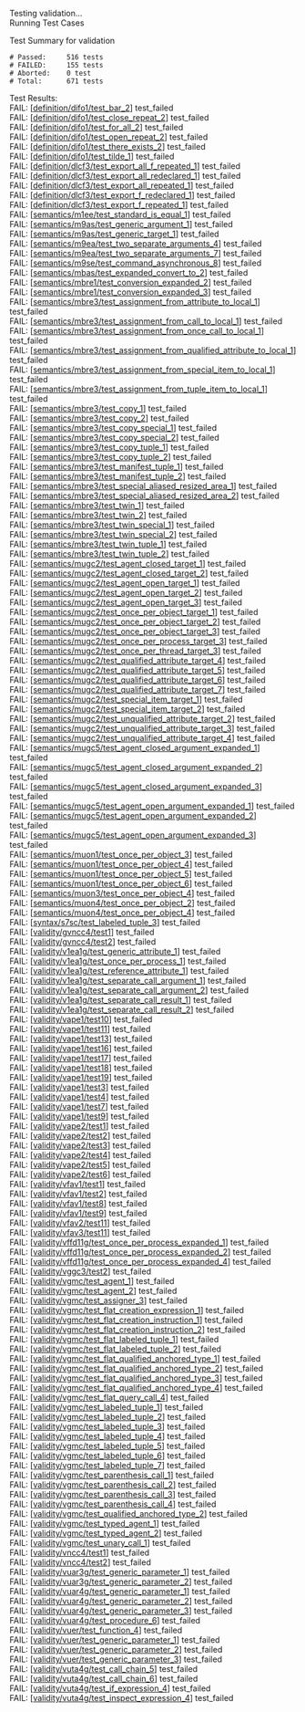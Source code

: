 
Testing validation...</br>
Running Test Cases

Test Summary for validation

    # Passed:     516 tests
    # FAILED:     155 tests
    # Aborted:    0 test
    # Total:      671 tests

Test Results:</br>
FAIL:  \[[definition/difo1/test\_bar\_2](definition/difo1/test\_bar\_2)\] test\_failed</br>
FAIL:  \[[definition/difo1/test\_close\_repeat\_2](definition/difo1/test\_close\_repeat\_2)\] test\_failed</br>
FAIL:  \[[definition/difo1/test\_for\_all\_2](definition/difo1/test\_for\_all\_2)\] test\_failed</br>
FAIL:  \[[definition/difo1/test\_open\_repeat\_2](definition/difo1/test\_open\_repeat\_2)\] test\_failed</br>
FAIL:  \[[definition/difo1/test\_there\_exists\_2](definition/difo1/test\_there\_exists\_2)\] test\_failed</br>
FAIL:  \[[definition/difo1/test\_tilde\_1](definition/difo1/test\_tilde\_1)\] test\_failed</br>
FAIL:  \[[definition/dlcf3/test\_export\_all\_f\_repeated\_1](definition/dlcf3/test\_export\_all\_f\_repeated\_1)\] test\_failed</br>
FAIL:  \[[definition/dlcf3/test\_export\_all\_redeclared\_1](definition/dlcf3/test\_export\_all\_redeclared\_1)\] test\_failed</br>
FAIL:  \[[definition/dlcf3/test\_export\_all\_repeated\_1](definition/dlcf3/test\_export\_all\_repeated\_1)\] test\_failed</br>
FAIL:  \[[definition/dlcf3/test\_export\_f\_redeclared\_1](definition/dlcf3/test\_export\_f\_redeclared\_1)\] test\_failed</br>
FAIL:  \[[definition/dlcf3/test\_export\_f\_repeated\_1](definition/dlcf3/test\_export\_f\_repeated\_1)\] test\_failed</br>
FAIL:  \[[semantics/m1ee/test\_standard\_is\_equal\_1](semantics/m1ee/test\_standard\_is\_equal\_1)\] test\_failed</br>
FAIL:  \[[semantics/m9as/test\_generic\_argument\_1](semantics/m9as/test\_generic\_argument\_1)\] test\_failed</br>
FAIL:  \[[semantics/m9as/test\_generic\_target\_1](semantics/m9as/test\_generic\_target\_1)\] test\_failed</br>
FAIL:  \[[semantics/m9ea/test\_two\_separate\_arguments\_4](semantics/m9ea/test\_two\_separate\_arguments\_4)\] test\_failed</br>
FAIL:  \[[semantics/m9ea/test\_two\_separate\_arguments\_7](semantics/m9ea/test\_two\_separate\_arguments\_7)\] test\_failed</br>
FAIL:  \[[semantics/m9se/test\_command\_asynchronous\_8](semantics/m9se/test\_command\_asynchronous\_8)\] test\_failed</br>
FAIL:  \[[semantics/mbas/test\_expanded\_convert\_to\_2](semantics/mbas/test\_expanded\_convert\_to\_2)\] test\_failed</br>
FAIL:  \[[semantics/mbre1/test\_conversion\_expanded\_2](semantics/mbre1/test\_conversion\_expanded\_2)\] test\_failed</br>
FAIL:  \[[semantics/mbre1/test\_conversion\_expanded\_3](semantics/mbre1/test\_conversion\_expanded\_3)\] test\_failed</br>
FAIL:  \[[semantics/mbre3/test\_assignment\_from\_attribute\_to\_local\_1](semantics/mbre3/test\_assignment\_from\_attribute\_to\_local\_1)\] test\_failed</br>
FAIL:  \[[semantics/mbre3/test\_assignment\_from\_call\_to\_local\_1](semantics/mbre3/test\_assignment\_from\_call\_to\_local\_1)\] test\_failed</br>
FAIL:  \[[semantics/mbre3/test\_assignment\_from\_once\_call\_to\_local\_1](semantics/mbre3/test\_assignment\_from\_once\_call\_to\_local\_1)\] test\_failed</br>
FAIL:  \[[semantics/mbre3/test\_assignment\_from\_qualified\_attribute\_to\_local\_1](semantics/mbre3/test\_assignment\_from\_qualified\_attribute\_to\_local\_1)\] test\_failed</br>
FAIL:  \[[semantics/mbre3/test\_assignment\_from\_special\_item\_to\_local\_1](semantics/mbre3/test\_assignment\_from\_special\_item\_to\_local\_1)\] test\_failed</br>
FAIL:  \[[semantics/mbre3/test\_assignment\_from\_tuple\_item\_to\_local\_1](semantics/mbre3/test\_assignment\_from\_tuple\_item\_to\_local\_1)\] test\_failed</br>
FAIL:  \[[semantics/mbre3/test\_copy\_1](semantics/mbre3/test\_copy\_1)\] test\_failed</br>
FAIL:  \[[semantics/mbre3/test\_copy\_2](semantics/mbre3/test\_copy\_2)\] test\_failed</br>
FAIL:  \[[semantics/mbre3/test\_copy\_special\_1](semantics/mbre3/test\_copy\_special\_1)\] test\_failed</br>
FAIL:  \[[semantics/mbre3/test\_copy\_special\_2](semantics/mbre3/test\_copy\_special\_2)\] test\_failed</br>
FAIL:  \[[semantics/mbre3/test\_copy\_tuple\_1](semantics/mbre3/test\_copy\_tuple\_1)\] test\_failed</br>
FAIL:  \[[semantics/mbre3/test\_copy\_tuple\_2](semantics/mbre3/test\_copy\_tuple\_2)\] test\_failed</br>
FAIL:  \[[semantics/mbre3/test\_manifest\_tuple\_1](semantics/mbre3/test\_manifest\_tuple\_1)\] test\_failed</br>
FAIL:  \[[semantics/mbre3/test\_manifest\_tuple\_2](semantics/mbre3/test\_manifest\_tuple\_2)\] test\_failed</br>
FAIL:  \[[semantics/mbre3/test\_special\_aliased\_resized\_area\_1](semantics/mbre3/test\_special\_aliased\_resized\_area\_1)\] test\_failed</br>
FAIL:  \[[semantics/mbre3/test\_special\_aliased\_resized\_area\_2](semantics/mbre3/test\_special\_aliased\_resized\_area\_2)\] test\_failed</br>
FAIL:  \[[semantics/mbre3/test\_twin\_1](semantics/mbre3/test\_twin\_1)\] test\_failed</br>
FAIL:  \[[semantics/mbre3/test\_twin\_2](semantics/mbre3/test\_twin\_2)\] test\_failed</br>
FAIL:  \[[semantics/mbre3/test\_twin\_special\_1](semantics/mbre3/test\_twin\_special\_1)\] test\_failed</br>
FAIL:  \[[semantics/mbre3/test\_twin\_special\_2](semantics/mbre3/test\_twin\_special\_2)\] test\_failed</br>
FAIL:  \[[semantics/mbre3/test\_twin\_tuple\_1](semantics/mbre3/test\_twin\_tuple\_1)\] test\_failed</br>
FAIL:  \[[semantics/mbre3/test\_twin\_tuple\_2](semantics/mbre3/test\_twin\_tuple\_2)\] test\_failed</br>
FAIL:  \[[semantics/mugc2/test\_agent\_closed\_target\_1](semantics/mugc2/test\_agent\_closed\_target\_1)\] test\_failed</br>
FAIL:  \[[semantics/mugc2/test\_agent\_closed\_target\_2](semantics/mugc2/test\_agent\_closed\_target\_2)\] test\_failed</br>
FAIL:  \[[semantics/mugc2/test\_agent\_open\_target\_1](semantics/mugc2/test\_agent\_open\_target\_1)\] test\_failed</br>
FAIL:  \[[semantics/mugc2/test\_agent\_open\_target\_2](semantics/mugc2/test\_agent\_open\_target\_2)\] test\_failed</br>
FAIL:  \[[semantics/mugc2/test\_agent\_open\_target\_3](semantics/mugc2/test\_agent\_open\_target\_3)\] test\_failed</br>
FAIL:  \[[semantics/mugc2/test\_once\_per\_object\_target\_1](semantics/mugc2/test\_once\_per\_object\_target\_1)\] test\_failed</br>
FAIL:  \[[semantics/mugc2/test\_once\_per\_object\_target\_2](semantics/mugc2/test\_once\_per\_object\_target\_2)\] test\_failed</br>
FAIL:  \[[semantics/mugc2/test\_once\_per\_object\_target\_3](semantics/mugc2/test\_once\_per\_object\_target\_3)\] test\_failed</br>
FAIL:  \[[semantics/mugc2/test\_once\_per\_process\_target\_3](semantics/mugc2/test\_once\_per\_process\_target\_3)\] test\_failed</br>
FAIL:  \[[semantics/mugc2/test\_once\_per\_thread\_target\_3](semantics/mugc2/test\_once\_per\_thread\_target\_3)\] test\_failed</br>
FAIL:  \[[semantics/mugc2/test\_qualified\_attribute\_target\_4](semantics/mugc2/test\_qualified\_attribute\_target\_4)\] test\_failed</br>
FAIL:  \[[semantics/mugc2/test\_qualified\_attribute\_target\_5](semantics/mugc2/test\_qualified\_attribute\_target\_5)\] test\_failed</br>
FAIL:  \[[semantics/mugc2/test\_qualified\_attribute\_target\_6](semantics/mugc2/test\_qualified\_attribute\_target\_6)\] test\_failed</br>
FAIL:  \[[semantics/mugc2/test\_qualified\_attribute\_target\_7](semantics/mugc2/test\_qualified\_attribute\_target\_7)\] test\_failed</br>
FAIL:  \[[semantics/mugc2/test\_special\_item\_target\_1](semantics/mugc2/test\_special\_item\_target\_1)\] test\_failed</br>
FAIL:  \[[semantics/mugc2/test\_special\_item\_target\_2](semantics/mugc2/test\_special\_item\_target\_2)\] test\_failed</br>
FAIL:  \[[semantics/mugc2/test\_unqualified\_attribute\_target\_2](semantics/mugc2/test\_unqualified\_attribute\_target\_2)\] test\_failed</br>
FAIL:  \[[semantics/mugc2/test\_unqualified\_attribute\_target\_3](semantics/mugc2/test\_unqualified\_attribute\_target\_3)\] test\_failed</br>
FAIL:  \[[semantics/mugc2/test\_unqualified\_attribute\_target\_4](semantics/mugc2/test\_unqualified\_attribute\_target\_4)\] test\_failed</br>
FAIL:  \[[semantics/mugc5/test\_agent\_closed\_argument\_expanded\_1](semantics/mugc5/test\_agent\_closed\_argument\_expanded\_1)\] test\_failed</br>
FAIL:  \[[semantics/mugc5/test\_agent\_closed\_argument\_expanded\_2](semantics/mugc5/test\_agent\_closed\_argument\_expanded\_2)\] test\_failed</br>
FAIL:  \[[semantics/mugc5/test\_agent\_closed\_argument\_expanded\_3](semantics/mugc5/test\_agent\_closed\_argument\_expanded\_3)\] test\_failed</br>
FAIL:  \[[semantics/mugc5/test\_agent\_open\_argument\_expanded\_1](semantics/mugc5/test\_agent\_open\_argument\_expanded\_1)\] test\_failed</br>
FAIL:  \[[semantics/mugc5/test\_agent\_open\_argument\_expanded\_2](semantics/mugc5/test\_agent\_open\_argument\_expanded\_2)\] test\_failed</br>
FAIL:  \[[semantics/mugc5/test\_agent\_open\_argument\_expanded\_3](semantics/mugc5/test\_agent\_open\_argument\_expanded\_3)\] test\_failed</br>
FAIL:  \[[semantics/muon1/test\_once\_per\_object\_3](semantics/muon1/test\_once\_per\_object\_3)\] test\_failed</br>
FAIL:  \[[semantics/muon1/test\_once\_per\_object\_4](semantics/muon1/test\_once\_per\_object\_4)\] test\_failed</br>
FAIL:  \[[semantics/muon1/test\_once\_per\_object\_5](semantics/muon1/test\_once\_per\_object\_5)\] test\_failed</br>
FAIL:  \[[semantics/muon1/test\_once\_per\_object\_6](semantics/muon1/test\_once\_per\_object\_6)\] test\_failed</br>
FAIL:  \[[semantics/muon3/test\_once\_per\_object\_4](semantics/muon3/test\_once\_per\_object\_4)\] test\_failed</br>
FAIL:  \[[semantics/muon4/test\_once\_per\_object\_2](semantics/muon4/test\_once\_per\_object\_2)\] test\_failed</br>
FAIL:  \[[semantics/muon4/test\_once\_per\_object\_4](semantics/muon4/test\_once\_per\_object\_4)\] test\_failed</br>
FAIL:  \[[syntax/s7sc/test\_labeled\_tuple\_3](syntax/s7sc/test\_labeled\_tuple\_3)\] test\_failed</br>
FAIL:  \[[validity/gvncc4/test1](validity/gvncc4/test1)\] test\_failed</br>
FAIL:  \[[validity/gvncc4/test2](validity/gvncc4/test2)\] test\_failed</br>
FAIL:  \[[validity/v1ea1g/test\_generic\_attribute\_1](validity/v1ea1g/test\_generic\_attribute\_1)\] test\_failed</br>
FAIL:  \[[validity/v1ea1g/test\_once\_per\_process\_1](validity/v1ea1g/test\_once\_per\_process\_1)\] test\_failed</br>
FAIL:  \[[validity/v1ea1g/test\_reference\_attribute\_1](validity/v1ea1g/test\_reference\_attribute\_1)\] test\_failed</br>
FAIL:  \[[validity/v1ea1g/test\_separate\_call\_argument\_1](validity/v1ea1g/test\_separate\_call\_argument\_1)\] test\_failed</br>
FAIL:  \[[validity/v1ea1g/test\_separate\_call\_argument\_2](validity/v1ea1g/test\_separate\_call\_argument\_2)\] test\_failed</br>
FAIL:  \[[validity/v1ea1g/test\_separate\_call\_result\_1](validity/v1ea1g/test\_separate\_call\_result\_1)\] test\_failed</br>
FAIL:  \[[validity/v1ea1g/test\_separate\_call\_result\_2](validity/v1ea1g/test\_separate\_call\_result\_2)\] test\_failed</br>
FAIL:  \[[validity/vape1/test10](validity/vape1/test10)\] test\_failed</br>
FAIL:  \[[validity/vape1/test11](validity/vape1/test11)\] test\_failed</br>
FAIL:  \[[validity/vape1/test13](validity/vape1/test13)\] test\_failed</br>
FAIL:  \[[validity/vape1/test16](validity/vape1/test16)\] test\_failed</br>
FAIL:  \[[validity/vape1/test17](validity/vape1/test17)\] test\_failed</br>
FAIL:  \[[validity/vape1/test18](validity/vape1/test18)\] test\_failed</br>
FAIL:  \[[validity/vape1/test19](validity/vape1/test19)\] test\_failed</br>
FAIL:  \[[validity/vape1/test3](validity/vape1/test3)\] test\_failed</br>
FAIL:  \[[validity/vape1/test4](validity/vape1/test4)\] test\_failed</br>
FAIL:  \[[validity/vape1/test7](validity/vape1/test7)\] test\_failed</br>
FAIL:  \[[validity/vape1/test9](validity/vape1/test9)\] test\_failed</br>
FAIL:  \[[validity/vape2/test1](validity/vape2/test1)\] test\_failed</br>
FAIL:  \[[validity/vape2/test2](validity/vape2/test2)\] test\_failed</br>
FAIL:  \[[validity/vape2/test3](validity/vape2/test3)\] test\_failed</br>
FAIL:  \[[validity/vape2/test4](validity/vape2/test4)\] test\_failed</br>
FAIL:  \[[validity/vape2/test5](validity/vape2/test5)\] test\_failed</br>
FAIL:  \[[validity/vape2/test6](validity/vape2/test6)\] test\_failed</br>
FAIL:  \[[validity/vfav1/test1](validity/vfav1/test1)\] test\_failed</br>
FAIL:  \[[validity/vfav1/test2](validity/vfav1/test2)\] test\_failed</br>
FAIL:  \[[validity/vfav1/test8](validity/vfav1/test8)\] test\_failed</br>
FAIL:  \[[validity/vfav1/test9](validity/vfav1/test9)\] test\_failed</br>
FAIL:  \[[validity/vfav2/test11](validity/vfav2/test11)\] test\_failed</br>
FAIL:  \[[validity/vfav3/test11](validity/vfav3/test11)\] test\_failed</br>
FAIL:  \[[validity/vffd11g/test\_once\_per\_process\_expanded\_1](validity/vffd11g/test\_once\_per\_process\_expanded\_1)\] test\_failed</br>
FAIL:  \[[validity/vffd11g/test\_once\_per\_process\_expanded\_2](validity/vffd11g/test\_once\_per\_process\_expanded\_2)\] test\_failed</br>
FAIL:  \[[validity/vffd11g/test\_once\_per\_process\_expanded\_4](validity/vffd11g/test\_once\_per\_process\_expanded\_4)\] test\_failed</br>
FAIL:  \[[validity/vggc3/test2](validity/vggc3/test2)\] test\_failed</br>
FAIL:  \[[validity/vgmc/test\_agent\_1](validity/vgmc/test\_agent\_1)\] test\_failed</br>
FAIL:  \[[validity/vgmc/test\_agent\_2](validity/vgmc/test\_agent\_2)\] test\_failed</br>
FAIL:  \[[validity/vgmc/test\_assigner\_3](validity/vgmc/test\_assigner\_3)\] test\_failed</br>
FAIL:  \[[validity/vgmc/test\_flat\_creation\_expression\_1](validity/vgmc/test\_flat\_creation\_expression\_1)\] test\_failed</br>
FAIL:  \[[validity/vgmc/test\_flat\_creation\_instruction\_1](validity/vgmc/test\_flat\_creation\_instruction\_1)\] test\_failed</br>
FAIL:  \[[validity/vgmc/test\_flat\_creation\_instruction\_2](validity/vgmc/test\_flat\_creation\_instruction\_2)\] test\_failed</br>
FAIL:  \[[validity/vgmc/test\_flat\_labeled\_tuple\_1](validity/vgmc/test\_flat\_labeled\_tuple\_1)\] test\_failed</br>
FAIL:  \[[validity/vgmc/test\_flat\_labeled\_tuple\_2](validity/vgmc/test\_flat\_labeled\_tuple\_2)\] test\_failed</br>
FAIL:  \[[validity/vgmc/test\_flat\_qualified\_anchored\_type\_1](validity/vgmc/test\_flat\_qualified\_anchored\_type\_1)\] test\_failed</br>
FAIL:  \[[validity/vgmc/test\_flat\_qualified\_anchored\_type\_2](validity/vgmc/test\_flat\_qualified\_anchored\_type\_2)\] test\_failed</br>
FAIL:  \[[validity/vgmc/test\_flat\_qualified\_anchored\_type\_3](validity/vgmc/test\_flat\_qualified\_anchored\_type\_3)\] test\_failed</br>
FAIL:  \[[validity/vgmc/test\_flat\_qualified\_anchored\_type\_4](validity/vgmc/test\_flat\_qualified\_anchored\_type\_4)\] test\_failed</br>
FAIL:  \[[validity/vgmc/test\_flat\_query\_call\_4](validity/vgmc/test\_flat\_query\_call\_4)\] test\_failed</br>
FAIL:  \[[validity/vgmc/test\_labeled\_tuple\_1](validity/vgmc/test\_labeled\_tuple\_1)\] test\_failed</br>
FAIL:  \[[validity/vgmc/test\_labeled\_tuple\_2](validity/vgmc/test\_labeled\_tuple\_2)\] test\_failed</br>
FAIL:  \[[validity/vgmc/test\_labeled\_tuple\_3](validity/vgmc/test\_labeled\_tuple\_3)\] test\_failed</br>
FAIL:  \[[validity/vgmc/test\_labeled\_tuple\_4](validity/vgmc/test\_labeled\_tuple\_4)\] test\_failed</br>
FAIL:  \[[validity/vgmc/test\_labeled\_tuple\_5](validity/vgmc/test\_labeled\_tuple\_5)\] test\_failed</br>
FAIL:  \[[validity/vgmc/test\_labeled\_tuple\_6](validity/vgmc/test\_labeled\_tuple\_6)\] test\_failed</br>
FAIL:  \[[validity/vgmc/test\_labeled\_tuple\_7](validity/vgmc/test\_labeled\_tuple\_7)\] test\_failed</br>
FAIL:  \[[validity/vgmc/test\_parenthesis\_call\_1](validity/vgmc/test\_parenthesis\_call\_1)\] test\_failed</br>
FAIL:  \[[validity/vgmc/test\_parenthesis\_call\_2](validity/vgmc/test\_parenthesis\_call\_2)\] test\_failed</br>
FAIL:  \[[validity/vgmc/test\_parenthesis\_call\_3](validity/vgmc/test\_parenthesis\_call\_3)\] test\_failed</br>
FAIL:  \[[validity/vgmc/test\_parenthesis\_call\_4](validity/vgmc/test\_parenthesis\_call\_4)\] test\_failed</br>
FAIL:  \[[validity/vgmc/test\_qualified\_anchored\_type\_2](validity/vgmc/test\_qualified\_anchored\_type\_2)\] test\_failed</br>
FAIL:  \[[validity/vgmc/test\_typed\_agent\_1](validity/vgmc/test\_typed\_agent\_1)\] test\_failed</br>
FAIL:  \[[validity/vgmc/test\_typed\_agent\_2](validity/vgmc/test\_typed\_agent\_2)\] test\_failed</br>
FAIL:  \[[validity/vgmc/test\_unary\_call\_1](validity/vgmc/test\_unary\_call\_1)\] test\_failed</br>
FAIL:  \[[validity/vncc4/test1](validity/vncc4/test1)\] test\_failed</br>
FAIL:  \[[validity/vncc4/test2](validity/vncc4/test2)\] test\_failed</br>
FAIL:  \[[validity/vuar3g/test\_generic\_parameter\_1](validity/vuar3g/test\_generic\_parameter\_1)\] test\_failed</br>
FAIL:  \[[validity/vuar3g/test\_generic\_parameter\_2](validity/vuar3g/test\_generic\_parameter\_2)\] test\_failed</br>
FAIL:  \[[validity/vuar4g/test\_generic\_parameter\_1](validity/vuar4g/test\_generic\_parameter\_1)\] test\_failed</br>
FAIL:  \[[validity/vuar4g/test\_generic\_parameter\_2](validity/vuar4g/test\_generic\_parameter\_2)\] test\_failed</br>
FAIL:  \[[validity/vuar4g/test\_generic\_parameter\_3](validity/vuar4g/test\_generic\_parameter\_3)\] test\_failed</br>
FAIL:  \[[validity/vuar4g/test\_procedure\_6](validity/vuar4g/test\_procedure\_6)\] test\_failed</br>
FAIL:  \[[validity/vuer/test\_function\_4](validity/vuer/test\_function\_4)\] test\_failed</br>
FAIL:  \[[validity/vuer/test\_generic\_parameter\_1](validity/vuer/test\_generic\_parameter\_1)\] test\_failed</br>
FAIL:  \[[validity/vuer/test\_generic\_parameter\_2](validity/vuer/test\_generic\_parameter\_2)\] test\_failed</br>
FAIL:  \[[validity/vuer/test\_generic\_parameter\_3](validity/vuer/test\_generic\_parameter\_3)\] test\_failed</br>
FAIL:  \[[validity/vuta4g/test\_call\_chain\_5](validity/vuta4g/test\_call\_chain\_5)\] test\_failed</br>
FAIL:  \[[validity/vuta4g/test\_call\_chain\_6](validity/vuta4g/test\_call\_chain\_6)\] test\_failed</br>
FAIL:  \[[validity/vuta4g/test\_if\_expression\_4](validity/vuta4g/test\_if\_expression\_4)\] test\_failed</br>
FAIL:  \[[validity/vuta4g/test\_inspect\_expression\_4](validity/vuta4g/test\_inspect\_expression\_4)\] test\_failed

